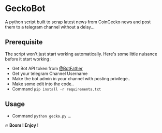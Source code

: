 # GeckoBot
A python script built to scrap latest news from CoinGecko news and post them to a telegram channel without a delay... 

## Prerequisite

The script won't just start working automatically. Here's some little nuisance before it start working :

- Get Bot API token from [@BotFather](https://t.me/botfather)
- Get your telegram Channel Username
- Make the bot admin in your channel with posting privilege.. 
- Make some edit into the code..
- Command `pip install -r requirements.txt`

## Usage

- Command `python gecko.py` ... 

🔥 **Boom !  Enjoy !**
